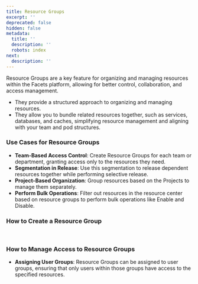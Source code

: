 ```yaml
---
title: Resource Groups
excerpt: ''
deprecated: false
hidden: false
metadata:
  title: ''
  description: ''
  robots: index
next:
  description: ''
---
```

Resource Groups are a key feature for organizing and managing resources within the Facets platform, allowing for better control, collaboration, and access management.

* They provide a structured approach to organizing and managing resources. 
* They allow you to bundle related resources together, such as services, databases, and caches, simplifying resource management and aligning with your team and pod structures.

### Use Cases for Resource Groups

* **Team-Based Access Control**: Create Resource Groups for each team or department, granting access only to the resources they need.
* **Segmentation in Release**: Use this segmentation to release dependent resources together while performing selective release.
* **Project-Based Organization**: Group resources based on the Projects to manage them separately.
* **Perform Bulk Operations**: Filter out resources in the resource center based on resource groups to perform bulk operations like Enable and Disable.

### How to Create a Resource Group

<Embed url="https://app.storylane.io/demo/uyk0rysce0xq" title="Resource Groups" favicon="https://app.storylane.io/favicon.ico" image="https://app-pages.storylane.io/company/company_8c4ce947-95e7-4f47-ab9c-89edf23fd0e3/project/project_f50fff5c-038c-432f-a12f-25529cd851f5/preview.gif" provider="app.storylane.io" href="https://app.storylane.io/demo/uyk0rysce0xq" typeOfEmbed="jsfiddle" html="%3Ciframe%20class%3D%22embedly-embed%22%20src%3D%22%2F%2Fcdn.embedly.com%2Fwidgets%2Fmedia.html%3Fsrc%3Dhttps%253A%252F%252Fapp.storylane.io%252Fdemo%252Fuyk0rysce0xq%26display_name%3DStorylane%26url%3Dhttps%253A%252F%252Fapp.storylane.io%252Fdemo%252Fuyk0rysce0xq%26image%3Dhttps%253A%252F%252Fapp-pages.storylane.io%252Fcompany%252Fcompany_8c4ce947-95e7-4f47-ab9c-89edf23fd0e3%252Fproject%252Fproject_f50fff5c-038c-432f-a12f-25529cd851f5%252Fpreview.gif%26type%3Dtext%252Fhtml%26schema%3Dstorylane%22%20width%3D%22750%22%20height%3D%22431%22%20scrolling%3D%22no%22%20title%3D%22Storylane%20embed%22%20frameborder%3D%220%22%20allow%3D%22autoplay%3B%20fullscreen%3B%20encrypted-media%3B%20picture-in-picture%3B%22%20allowfullscreen%3D%22true%22%3E%3C%2Fiframe%3E" />

<br />

### How to Manage Access to Resource Groups

* **Assigning User Groups**: Resource Groups can be assigned to user groups, ensuring that only users within those groups have access to the specified resources.

<Embed url="https://app.storylane.io/demo/9oxokyhmuhon" title="Assign Resource Group" favicon="https://app.storylane.io/favicon.ico" provider="app.storylane.io" href="https://app.storylane.io/demo/9oxokyhmuhon" typeOfEmbed="jsfiddle" html="%3Ciframe%20class%3D%22embedly-embed%22%20src%3D%22%2F%2Fcdn.embedly.com%2Fwidgets%2Fmedia.html%3Furl%3Dhttps%253A%252F%252Fapp.storylane.io%252Fdemo%252F9oxokyhmuhon%26type%3Dtext%252Fhtml%26schema%3Dstorylane%26display_name%3DStorylane%26src%3Dhttps%253A%252F%252Fapp.storylane.io%252Fdemo%252F9oxokyhmuhon%22%20width%3D%22750%22%20height%3D%22431%22%20scrolling%3D%22no%22%20title%3D%22Storylane%20embed%22%20frameborder%3D%220%22%20allow%3D%22autoplay%3B%20fullscreen%3B%20encrypted-media%3B%20picture-in-picture%3B%22%20allowfullscreen%3D%22true%22%3E%3C%2Fiframe%3E" />
